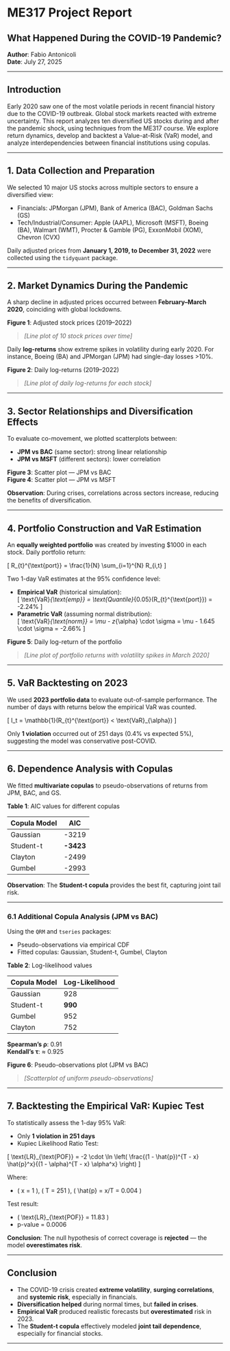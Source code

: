 # ME317 Project Report

## What Happened During the COVID-19 Pandemic?

**Author**: Fabio Antonicoli  
**Date**: July 27, 2025

---

## Introduction

Early 2020 saw one of the most volatile periods in recent financial history due to the COVID-19 outbreak. Global stock markets reacted with extreme uncertainty. This report analyzes ten diversified US stocks during and after the pandemic shock, using techniques from the ME317 course. We explore return dynamics, develop and backtest a Value-at-Risk (VaR) model, and analyze interdependencies between financial institutions using copulas.

---

## 1. Data Collection and Preparation

We selected 10 major US stocks across multiple sectors to ensure a diversified view:

- Financials: JPMorgan (JPM), Bank of America (BAC), Goldman Sachs (GS)  
- Tech/Industrial/Consumer: Apple (AAPL), Microsoft (MSFT), Boeing (BA), Walmart (WMT), Procter & Gamble (PG), ExxonMobil (XOM), Chevron (CVX)

Daily adjusted prices from **January 1, 2019, to December 31, 2022** were collected using the `tidyquant` package.

---

## 2. Market Dynamics During the Pandemic

A sharp decline in adjusted prices occurred between **February–March 2020**, coinciding with global lockdowns.

**Figure 1**: Adjusted stock prices (2019–2022)  
> _[Line plot of 10 stock prices over time]_

Daily **log-returns** show extreme spikes in volatility during early 2020. For instance, Boeing (BA) and JPMorgan (JPM) had single-day losses >10%.

**Figure 2**: Daily log-returns (2019–2022)  
> _[Line plot of daily log-returns for each stock]_

---

## 3. Sector Relationships and Diversification Effects

To evaluate co-movement, we plotted scatterplots between:

- **JPM vs BAC** (same sector): strong linear relationship  
- **JPM vs MSFT** (different sectors): lower correlation

**Figure 3**: Scatter plot — JPM vs BAC  
**Figure 4**: Scatter plot — JPM vs MSFT  

**Observation**: During crises, correlations across sectors increase, reducing the benefits of diversification.

---

## 4. Portfolio Construction and VaR Estimation

An **equally weighted portfolio** was created by investing \$1000 in each stock. Daily portfolio return:

\[
R_{t}^{\text{port}} = \frac{1}{N} \sum_{i=1}^{N} R_{i,t}
\]

Two 1-day VaR estimates at the 95% confidence level:

- **Empirical VaR** (historical simulation):  
  \[
  \text{VaR}_{\text{emp}} = \text{Quantile}_{0.05}(R_{t}^{\text{port}}) = -2.24\%
  \]
- **Parametric VaR** (assuming normal distribution):  
  \[
  \text{VaR}_{\text{norm}} = \mu - z_{\alpha} \cdot \sigma = \mu - 1.645 \cdot \sigma = -2.66\%
  \]

**Figure 5**: Daily log-return of the portfolio  
> _[Line plot of portfolio returns with volatility spikes in March 2020]_

---

## 5. VaR Backtesting on 2023

We used **2023 portfolio data** to evaluate out-of-sample performance. The number of days with returns below the empirical VaR was counted.

\[
I_t = \mathbb{1}(R_{t}^{\text{port}} < \text{VaR}_{\alpha})
\]

Only **1 violation** occurred out of 251 days (0.4% vs expected 5%), suggesting the model was conservative post-COVID.

---

## 6. Dependence Analysis with Copulas

We fitted **multivariate copulas** to pseudo-observations of returns from JPM, BAC, and GS.

**Table 1**: AIC values for different copulas

| Copula Model | AIC     |
|--------------|---------|
| Gaussian     | -3219   |
| Student-t    | **-3423** |
| Clayton      | -2499   |
| Gumbel       | -2993   |

**Observation**: The **Student-t copula** provides the best fit, capturing joint tail risk.

---

### 6.1 Additional Copula Analysis (JPM vs BAC)

Using the `QRM` and `tseries` packages:

- Pseudo-observations via empirical CDF
- Fitted copulas: Gaussian, Student-t, Gumbel, Clayton

**Table 2**: Log-likelihood values

| Copula Model | Log-Likelihood |
|--------------|----------------|
| Gaussian     | 928            |
| Student-t    | **990**        |
| Gumbel       | 952            |
| Clayton      | 752            |

**Spearman’s ρ**: 0.91  
**Kendall’s τ**: ≈ 0.925  

**Figure 6**: Pseudo-observations plot (JPM vs BAC)  
> _[Scatterplot of uniform pseudo-observations]_

---

## 7. Backtesting the Empirical VaR: Kupiec Test

To statistically assess the 1-day 95% VaR:

- Only **1 violation in 251 days**
- Kupiec Likelihood Ratio Test:

\[
\text{LR}_{\text{POF}} = -2 \cdot \ln \left( \frac{(1 - \hat{p})^{T - x} \hat{p}^x}{(1 - \alpha)^{T - x} \alpha^x} \right)
\]

Where:

- \( x = 1 \), \( T = 251 \), \( \hat{p} = x/T = 0.004 \)

Test result:

- \( \text{LR}_{\text{POF}} = 11.83 \)
- p-value = 0.0006

**Conclusion**: The null hypothesis of correct coverage is **rejected** — the model **overestimates risk**.

---

## Conclusion

- The COVID-19 crisis created **extreme volatility**, **surging correlations**, and **systemic risk**, especially in financials.
- **Diversification helped** during normal times, but **failed in crises**.
- **Empirical VaR** produced realistic forecasts but **overestimated** risk in 2023.
- The **Student-t copula** effectively modeled **joint tail dependence**, especially for financial stocks.

---

